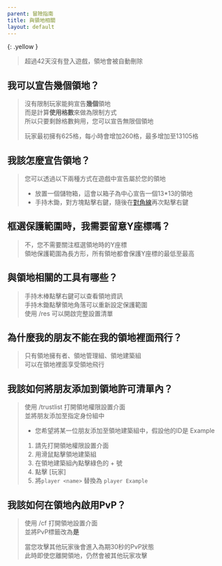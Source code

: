 ```yaml
---
parent: 冒險指南
title: 與領地相關
layout: default
---
```


{: .yellow }
> 超過42天沒有登入遊戲，領地會被自動刪除

## **我可以宣告幾個領地？**
> 沒有限制玩家能夠宣告**幾個**領地  
> 而是計算**使用格數**來做為限制方式  
> 所以只要剩餘格數夠用，您可以宣告無限個領地
>
> 玩家最初擁有625格，每小時會增加260格，最多增加至13105格

## **我該怎麼宣告領地？**
> 您可以透過以下兩種方式在遊戲中宣告屬於您的領地  
> - 放置一個儲物箱，這會以箱子為中心宣告一個13*13的領地
> - 手持木鋤，對方塊點擊右鍵，隨後在<a href="https://zh.wikipedia.org/zh-tw/%E5%B0%8D%E8%A7%92%E7%B7%9A" target="_blank">對角線</a>再次點擊右鍵

## **框選保護範圍時，我需要留意Y座標嗎？**
> 不，您不需要關注框選領地時的Y座標  
> 領地保護範圍為長方形，所有領地都會保護Y座標的最低至最高

## **與領地相關的工具有哪些？**
> 手持木棒點擊右鍵可以查看領地資訊  
> 手持木鋤點擊領地角落可以重新設定保護範圍  
> 使用 /res 可以開啟完整設置清單  

## **為什麼我的朋友不能在我的領地裡面飛行？**
> 只有領地擁有者、領地管理組、領地建築組  
> 可以在領地裡面享受領地飛行

## **我該如何將朋友添加到領地許可清單內？**
> 使用 /trustlist 打開領地權限設置介面  
> 並將朋友添加至指定身份組中
>
> - 您希望將某一位朋友添加至領地建築組中，假設他的ID是 Example
> 1. 請先打開領地權限設置介面
> 2. 用滑鼠點擊領地建築組
> 3. 在領地建築組內點擊綠色的 + 號
> 4. 點擊 [玩家]
> 5. 將`player <name>` 替換為 `player Example`

## **我該如何在領地內啟用PvP？**
> 使用 /cf 打開領地設置介面  
> 並將PvP標籤改為**是**
>
> 當您攻擊其他玩家後會進入為期30秒的PvP狀態  
> 此時即使您離開領地，仍然會被其他玩家攻擊